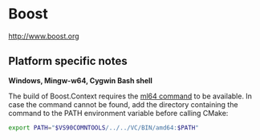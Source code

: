 Boost
=====
http://www.boost.org


Platform specific notes
-----------------------
**Windows, Mingw-w64, Cygwin Bash shell**

The build of Boost.Context requires the [ml64 command](http://msdn.microsoft.com/en-us/library/hb5z4sxd.aspx) to be available. In case the command cannot be found, add the directory containing the command to the PATH environment variable before calling CMake:

```bash
export PATH="$VS90COMNTOOLS/../../VC/BIN/amd64:$PATH"
```
